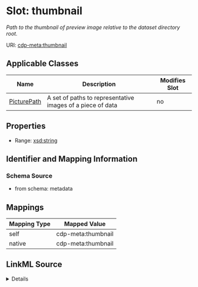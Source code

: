 

# Slot: thumbnail


_Path to the thumbnail of preview image relative to the dataset directory root._



URI: [cdp-meta:thumbnail](metadatathumbnail)



<!-- no inheritance hierarchy -->





## Applicable Classes

| Name | Description | Modifies Slot |
| --- | --- | --- |
| [PicturePath](PicturePath.md) | A set of paths to representative images of a piece of data |  no  |







## Properties

* Range: [xsd:string](http://www.w3.org/2001/XMLSchema#string)





## Identifier and Mapping Information







### Schema Source


* from schema: metadata




## Mappings

| Mapping Type | Mapped Value |
| ---  | ---  |
| self | cdp-meta:thumbnail |
| native | cdp-meta:thumbnail |




## LinkML Source

<details>
```yaml
name: thumbnail
description: Path to the thumbnail of preview image relative to the dataset directory
  root.
from_schema: metadata
rank: 1000
alias: thumbnail
owner: PicturePath
domain_of:
- PicturePath
range: string
inlined: true
inlined_as_list: true

```
</details>
